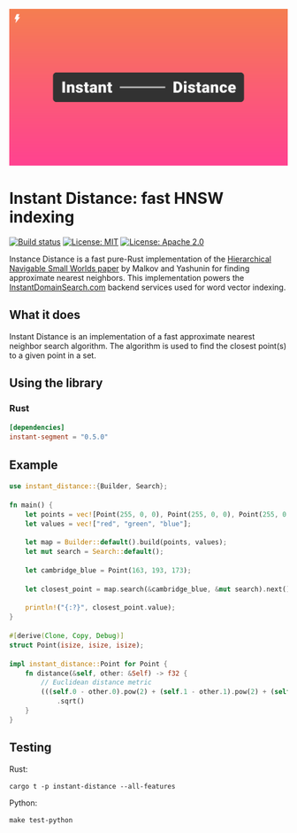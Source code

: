 ![Cover logo](./cover.svg)

# Instant Distance: fast HNSW indexing

[![Build status](https://github.com/InstantDomainSearch/instant-distance/workflows/CI/badge.svg)](https://github.com/djc/quinn/actions?query=workflow%3ACI)
[![License: MIT](https://img.shields.io/badge/License-MIT-blue.svg)](LICENSE-MIT)
[![License: Apache 2.0](https://img.shields.io/badge/License-Apache%202.0-blue.svg)](LICENSE-APACHE)

Instance Distance is a fast pure-Rust implementation of the [Hierarchical
Navigable Small Worlds paper][paper] by Malkov and Yashunin for finding
approximate nearest neighbors. This implementation powers the
[InstantDomainSearch.com][ids] backend services used for word vector indexing.

## What it does

Instant Distance is an implementation of a fast approximate nearest neighbor
search algorithm. The algorithm is used to find the closest point(s) to a given
point in a set.

## Using the library

### Rust

```toml
[dependencies]
instant-segment = "0.5.0"
```

## Example

```rust
use instant_distance::{Builder, Search};

fn main() {
    let points = vec![Point(255, 0, 0), Point(255, 0, 0), Point(255, 0, 0)];
    let values = vec!["red", "green", "blue"];

    let map = Builder::default().build(points, values);
    let mut search = Search::default();

    let cambridge_blue = Point(163, 193, 173);

    let closest_point = map.search(&cambridge_blue, &mut search).next().unwrap();

    println!("{:?}", closest_point.value);
}

#[derive(Clone, Copy, Debug)]
struct Point(isize, isize, isize);

impl instant_distance::Point for Point {
    fn distance(&self, other: &Self) -> f32 {
        // Euclidean distance metric
        (((self.0 - other.0).pow(2) + (self.1 - other.1).pow(2) + (self.2 - other.2).pow(2)) as f32)
            .sqrt()
    }
}
```

## Testing

Rust:

```
cargo t -p instant-distance --all-features
```

Python:

```
make test-python
```

[paper]: https://arxiv.org/abs/1603.09320
[ids]: https://instantdomainsearch.com/
